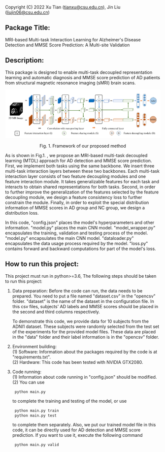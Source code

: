 Copyright (C) 2022 Xu Tian (tianxu@csu.edu.cn), Jin Liu (liujin06@csu.edu.cn)

## Package Title: 
MRI-based Multi-task Interaction Learning for Alzheimer's Disease Detection and MMSE Score Prediction: A Multi-site Validation

## Description:   
This package is designed to enable multi-task decoupled representation learning and automatic diagnosis and MMSE score prediction of AD patients from structural magnetic resonance imaging (sMRI) brain scans.

![Framework of our proposed method](image/framework.png)
<p align="center">Fig. 1. Framework of our proposed method</p>

As is shown in Fig.1. , we propose an MRI-based multi-task decoupled learning (MTDL) approach for AD detection and MMSE score prediction. First, we implement both tasks using the same backbone. We insert three multi-task interaction layers between these two backbones. Each multi-task interaction layer consists of two feature decoupling modules and one feature interaction module. It takes generalizable features for each task and interacts to obtain shared representations for both tasks. Second, in order to further improve the generalization of the features selected by the feature decoupling module, we design a feature consistency loss to further constrain the module. Finally, in order to exploit the special distribution information of MMSE scores in AD group and NC group, we design a distribution loss.

In this code, "config.json" places the model's hyperparameters and other information. "model.py" places the main CNN model. "model_wrapper.py" encapsulates the training, validation and testing process of the model. "model.py" encapsulates the main CNN model. "dataloader.py" encapsulates the data usage process required by the model. "loss.py" contains forward and backward computations for part of the model's loss.

## How to run this project:
This project must run in python>=3.6, The following steps should be taken to run this project:

1. Data preparation: Before the code can run, the data needs to be prepared. You need to put a file named "dataset.csv" in the "opencsv" folder. "dataset" is the name of the dataset in the configuration file. In this csv files, subjects' AD labels and MMSE scores should be placed in the second and third columns respectively.

   To demonstrate this code, we provide data for 10 subjects from the ADNI1 dataset. These subjects were randomly selected from the test set of the experiments for the provided model files. These data are placed in the "data" folder and their label information is in the "opencsv" folder.

2. Environment building:  
    (1) Software: Information about the packages required by the code is at "requirements.txt".   
    (2) Hardware: This code has been tested with NVIDIA GTX2080.
   
3. Code running:    
    (1) Information about code running in "config.json" should be modified.   
    (2) You can use         
    
        python main.py   
      
   to complete the training and testing of the model, or use  

        python main.py train     
        python main.py test
      
   to complete them separately. 
   Also, we put our trained model file in this code, it can be directly used for AD detection and MMSE score prediction. If you want to use it, execute the following command

        python main.py valid

